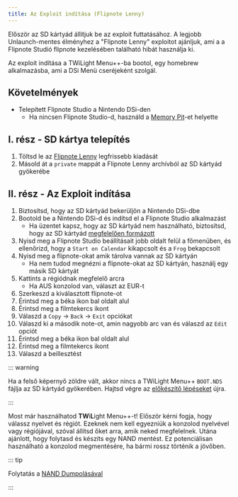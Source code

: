 ```yaml
---
title: Az Exploit indítása (Flipnote Lenny)
---
```


Először az SD kártyád állítjuk be az exploit futtatásához. A legjobb Unlaunch-mentes élményhez a "Flipnote Lenny" exploitot ajánljuk, ami a a Flipnote Studió flipnote kezelésében található hibát használja ki.

Az exploit indítása a TWiLight Menu++-ba bootol, egy homebrew alkalmazásba, ami a DSi Menü cseréjeként szolgál.


## Követelmények

- Telepített Flipnote Studio a Nintendo DSi-den
   - Ha nincsen Flipnote Studio-d, használd a [Memory Pit](launching-the-exploit.html)-et helyette


## I. rész - SD kártya telepítés

1. Töltsd le az [Flipnote Lenny](https://davejmurphy.com/%CD%A1-%CD%9C%CA%96-%CD%A1/) legfrissebb kiadását
1. Másold át a `private` mappát a Flipnote Lenny archívból az SD kártyád gyökerébe


## II. rész - Az Exploit indítása

1. Biztosítsd, hogy az SD kártyád bekerüljön a Nintendo DSi-dbe
1. Bootold be a Nintendo DSi-d és indítsd el a Flipnote Studio alkalmazást
   - Ha üzentet kapsz, hogy az SD kártyád nem használható, biztosítsd, hogy az SD kártyád [megfelelően formázott](sd-card-setup.html)
1. Nyisd meg a Flipnote Studio beállításait jobb oldalt felül a főmenüben, és ellenőrizd, hogy a `Start on Calendar` kikapcsolt és a `Frog` bekapcsolt
1. Nyisd meg a flipnote-okat amik tárolva vannak az SD kártyán
   - Ha nem tudod megnézni a flipnote-okat az SD kártyán, használj egy másik SD kártyát
1. Kattints a régiódnak megfelelő arcra
   - Ha AUS konzolod van, választ az EUR-t
1. Szerkeszd a kiválasztott flipnote-ot
1. Érintsd meg a béka ikon bal oldalt alul
1. Érintsd meg a filmtekercs ikont
1. Válaszd a `Copy` -> `Back` -> `Exit` opciókat
1. Válaszd ki a második note-ot, amin nagyobb arc van és válaszd az `Edit` opciót
1. Érintsd meg a béka ikon bal oldalt alul
1. Érintsd meg a filmtekercs ikont
1. Válaszd a beillesztést

::: warning

Ha a felső képernyő zöldre vált, akkor nincs a TWiLight Menu++ `BOOT.NDS` fájlja az SD kártyád gyökerében. Hajtsd végre az [előkészítő lépéseket](get-started.html#section-i-prep-work) újra.

:::

Most már használhatod **TW**i**L**ight Menu++-t! Először kérni fogja, hogy válassz nyelvet és régiót. Ezeknek nem kell egyezniük a konzolod nyelvével vagy régiójával, szóval állítsd őket arra, amik neked megfelelnek. Utána ajánlott, hogy folytasd és készíts egy NAND mentést. Ez potenciálisan használható a konzolod megmentésére, ha bármi rossz történik a jövőben.

::: tip

Folytatás a [NAND Dumpolásával](dumping-nand.html)

:::

